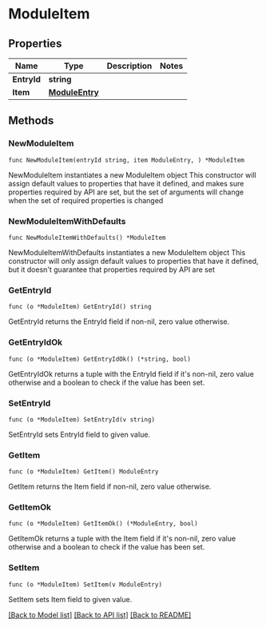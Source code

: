 # ModuleItem

## Properties

Name | Type | Description | Notes
------------ | ------------- | ------------- | -------------
**EntryId** | **string** |  | 
**Item** | [**ModuleEntry**](ModuleEntry.md) |  | 

## Methods

### NewModuleItem

`func NewModuleItem(entryId string, item ModuleEntry, ) *ModuleItem`

NewModuleItem instantiates a new ModuleItem object
This constructor will assign default values to properties that have it defined,
and makes sure properties required by API are set, but the set of arguments
will change when the set of required properties is changed

### NewModuleItemWithDefaults

`func NewModuleItemWithDefaults() *ModuleItem`

NewModuleItemWithDefaults instantiates a new ModuleItem object
This constructor will only assign default values to properties that have it defined,
but it doesn't guarantee that properties required by API are set

### GetEntryId

`func (o *ModuleItem) GetEntryId() string`

GetEntryId returns the EntryId field if non-nil, zero value otherwise.

### GetEntryIdOk

`func (o *ModuleItem) GetEntryIdOk() (*string, bool)`

GetEntryIdOk returns a tuple with the EntryId field if it's non-nil, zero value otherwise
and a boolean to check if the value has been set.

### SetEntryId

`func (o *ModuleItem) SetEntryId(v string)`

SetEntryId sets EntryId field to given value.


### GetItem

`func (o *ModuleItem) GetItem() ModuleEntry`

GetItem returns the Item field if non-nil, zero value otherwise.

### GetItemOk

`func (o *ModuleItem) GetItemOk() (*ModuleEntry, bool)`

GetItemOk returns a tuple with the Item field if it's non-nil, zero value otherwise
and a boolean to check if the value has been set.

### SetItem

`func (o *ModuleItem) SetItem(v ModuleEntry)`

SetItem sets Item field to given value.



[[Back to Model list]](../README.md#documentation-for-models) [[Back to API list]](../README.md#documentation-for-api-endpoints) [[Back to README]](../README.md)


